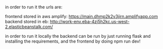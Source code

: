 in order to run it the urls are:

frontend stored in aws amplify: https://main.dhmp2k2v3jirn.amplifyapp.com
backend stored in eb: http://work-env.eba-4zj5h2kc.us-west-2.elasticbeanstalk.com/

in order to run it locally the backend can be run by just running flask and installing the requirements, 
and the frontend by doing npm run dev!